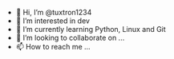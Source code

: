 - 👋 Hi, I’m @tuxtron1234
- 👀 I’m interested in dev
- 🌱 I’m currently learning Python, Linux and Git
- 💞️ I’m looking to collaborate on ...
- 📫 How to reach me ...

<!---
tuxtron1234/tuxtron1234 is a ✨ special ✨ repository because its `README.md` (this file) appears on your GitHub profile.
You can click the Preview link to take a look at your changes.
--->
